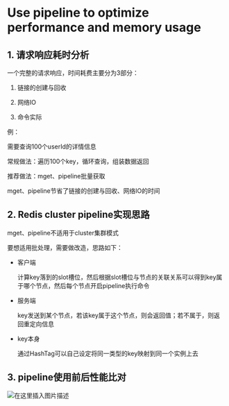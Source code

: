 # Use pipeline to optimize performance and memory usage



## 1. 请求响应耗时分析

一个完整的请求响应，时间耗费主要分为3部分：

1. 链接的创建与回收

2. 网络IO

3. 命令实际



例：

需要查询100个userId的详情信息



常规做法：遍历100个key，循环查询，组装数据返回

推荐做法：mget、pipeline批量获取

mget、pipeline节省了链接的创建与回收、网络IO的时间



## 2. Redis cluster pipeline实现思路

mget、pipeline不适用于cluster集群模式

要想适用批处理，需要做改造，思路如下：

* 客户端

  计算key落到的slot槽位，然后根据slot槽位与节点的关联关系可以得到key属于哪个节点，然后每个节点开启pipeline执行命令

* 服务端

  key发送到某个节点，若该key属于这个节点，则会返回值；若不属于，则返回重定向信息

* key本身

  通过HashTag可以自己设定将同一类型的key映射到同一个实例上去

  

## 3. pipeline使用前后性能比对

![在这里插入图片描述](https://img-blog.csdnimg.cn/2c35b810789b42f0a441a9e238993962.png?x-oss-process=image/watermark,type_ZHJvaWRzYW5zZmFsbGJhY2s,shadow_50,text_Q1NETiBA5LiA5p2h5b6I6ICB55qE6IWK6IKJ,size_20,color_FFFFFF,t_70,g_se,x_16)









